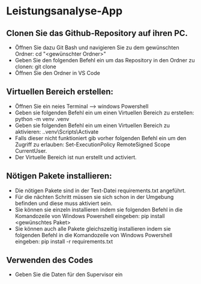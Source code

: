 # Leistungsanalyse-App
## Clonen Sie das Github-Repository auf ihren PC.
- Öffnen Sie dazu Git Bash und navigieren Sie zu dem gewünschten Ordner: cd "<gewünschter Ordner>"
- Geben Sie den folgenden Befehl ein um das Repository in den Ordner zu clonen: git clone <Link des Repositorys>
- Öffnen Sie den Ordner in VS Code
## Virtuellen Bereich erstellen: 
- Öffnen Sie ein neies Terminal --> windows Powershell
- Geben sie folgenden Befehl ein um einen Virtuellen Bereich zu erstellen: python -m venv .venv
- Geben sie folgenden Befehl ein um einen Virtuellen Bereich zu aktivieren: .\.venv\Scripts\Activate
- Falls dieser nicht funktioniert gib vorher folgenden Befehl ein um den Zugriff zu erlauben: Set-ExecutionPolicy RemoteSigned Scope CurrentUser.
- Der Virtuelle Bereich ist nun erstellt und activiert.
## Nötigen Pakete installieren:
- Die nötigen Pakete sind in der Text-Datei requirements.txt angeführt.
- Für die nächten Schritt müssen sie sich schon in der Umgebung befinden und diese muss aktiviert sein.
- Sie können sie einzeln installieren indem sie folgenden Befehl in die Komandozeile von Windows Powershell eingeben: pip install <gewünschtes Paket>
- Sie können auch alle Pakete gleichszeitig installieren indem sie folgenden Befehl in die Komandozeile von Windows Powershell eingeben: pip install -r requirements.txt
## Verwenden des Codes
- Geben Sie die Daten für den Supervisor ein
